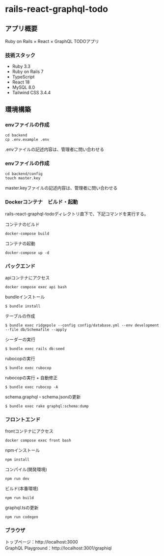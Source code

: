 # rails-react-graphql-todo

## アプリ概要
Ruby on Rails × React × GraphQL TODOアプリ<br>

### 技術スタック
- Ruby 3.3
- Ruby on Rails 7
- TypeScript
- React 18
- MySQL 8.0
- Tailwind CSS 3.4.4

## 環境構築
### envファイルの作成
```
cd backend
cp .env.example .env
```
.envファイルの記述内容は、管理者に問い合わせる

### envファイルの作成
```
cd backend/config
touch master.key
```
master.keyファイルの記述内容は、管理者に問い合わせる

### Dockerコンテナ　ビルド・起動
rails-react-graphql-todoディレクトリ直下で、下記コマンドを実行する。<br>

コンテナのビルド
```
docker-compose build
```

コンテナの起動
```
docker-compose up -d
```

### バックエンド
apiコンテナにアクセス
```
docker compose exec api bash
```

bundleインストール
```
$ bundle install
```

テーブルの作成
```
$ bundle exec ridgepole --config config/database.yml --env development --file db/Schemafile --apply
```

シーダーの実行
```
$ bundle exec rails db:seed
```

rubocopの実行
```
$ bundle exec rubocop
```

rubocopの実行 + 自動修正
```
$ bundle exec rubocop -A
```

schema.graphql・schema.jsonの更新
```
$ bundle exec rake graphql:schema:dump
```

### フロントエンド
frontコンテナにアクセス
```
docker compose exec front bash
```

npmインストール
```
npm install
```

コンパイル(開発環境)
```
npm run dev
```

ビルド(本番環境)
```
npm run build
```

graphql.tsの更新
```
npm run codegen
```

### ブラウザ
トップページ：http://localhost:3000 <br>
GraphQL Playground：http://localhost:3001/graphiql
